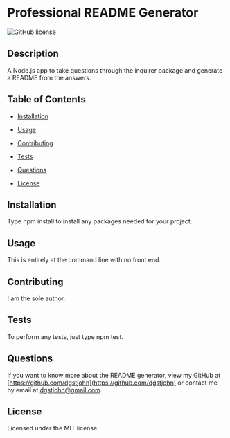 
  # Professional README Generator

  ![GitHub license](https://img.shields.io/badge/License-MIT-blue.svg)

  ## Description
  A Node.js app to take questions through the inquirer package and generate a README from the answers.

  ## Table of Contents

  * [Installation](#installation)

  * [Usage](#usage)

  * [Contributing](#contributing)

  * [Tests](#tests)

  * [Questions](#questions)

  * [License](#license)
  
  ## Installation

  Type npm install to install any packages needed for your project.

  ## Usage

  This is entirely at the command line with no front end.
  
  ## Contributing
  
  I am the sole author.
  
  ## Tests
  
  To perform any tests, just type npm test.
  
  ## Questions
  
  If you want to know more about the README generator, view my GitHub at [https://github.com/dgstjohn](https://github.com/dgstjohn) or contact me by email at dgstjohn@gmail.com.
    
  ## License

  Licensed under the MIT license.
  


